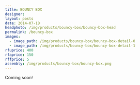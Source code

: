 ```yaml
---
title: BOUNCY BOX
designer: 
layout: posts
date: 2014-07-18
headphoto: /img/products/bouncy-box/bouncy-box-head
permalink: /bouncy-box
images:  
  - image_path: /img/products/bouncy-box/bouncy-box-detail-0
  - image_path: /img/products/bouncy-box/bouncy-box-detail-1
rfuprice: 400
rfaprice: 150
rffprice: 5
assembly: /img/products/bouncy-box/bouncy-box.png 
---
```


Coming soon!